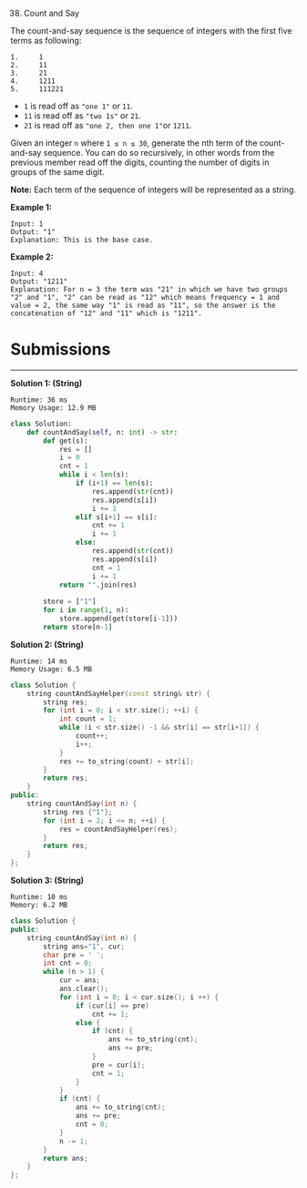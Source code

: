 38. Count and Say

The count-and-say sequence is the sequence of integers with the first five terms as following:
```
1.     1
2.     11
3.     21
4.     1211
5.     111221
```

* `1` is read off as `"one 1"` or `11`.
* `11` is read off as `"two 1s"` or `21`.
* `21` is read off as `"one 2, then one 1"`or `1211`.

Given an integer `n` where `1 ≤ n ≤ 30`, generate the nth term of the count-and-say sequence. You can do so recursively, in other words from the previous member read off the digits, counting the number of digits in groups of the same digit.

**Note:** Each term of the sequence of integers will be represented as a string.

 

**Example 1:**
```
Input: 1
Output: "1"
Explanation: This is the base case.
```

**Example 2:**
```
Input: 4
Output: "1211"
Explanation: For n = 3 the term was "21" in which we have two groups "2" and "1", "2" can be read as "12" which means frequency = 1 and value = 2, the same way "1" is read as "11", so the answer is the concatenation of "12" and "11" which is "1211".
```

# Submissions
---
**Solution 1: (String)**
```
Runtime: 36 ms
Memory Usage: 12.9 MB
```
```python
class Solution:
    def countAndSay(self, n: int) -> str:
        def get(s):
            res = []
            i = 0
            cnt = 1
            while i < len(s):
                if (i+1) == len(s):
                    res.append(str(cnt))
                    res.append(s[i])
                    i += 1
                elif s[i+1] == s[i]:
                    cnt += 1
                    i += 1
                else:
                    res.append(str(cnt))
                    res.append(s[i])
                    cnt = 1
                    i += 1
            return "".join(res)
        
        store = ["1"]
        for i in range(1, n):
            store.append(get(store[i-1]))
        return store[n-1]
```

**Solution 2: (String)**
```
Runtime: 14 ms
Memory Usage: 6.5 MB
```
```c++
class Solution {
    string countAndSayHelper(const string& str) {
        string res;
        for (int i = 0; i < str.size(); ++i) {
            int count = 1;
            while (i < str.size() -1 && str[i] == str[i+1]) {
                count++;
                i++;
            }
            res += to_string(count) + str[i];
        }
        return res;
    }
public:
    string countAndSay(int n) {
        string res {"1"};
        for (int i = 2; i <= n; ++i) {
            res = countAndSayHelper(res);
        }
        return res;
    }
};
```

**Solution 3: (String)**
```
Runtime: 10 ms
Memory: 6.2 MB
```
```c++
class Solution {
public:
    string countAndSay(int n) {
        string ans="1", cur;
        char pre = ' ';
        int cnt = 0;
        while (n > 1) {
            cur = ans;
            ans.clear();
            for (int i = 0; i < cur.size(); i ++) {
                if (cur[i] == pre)
                    cnt += 1;
                else {
                    if (cnt) {
                        ans += to_string(cnt);
                        ans += pre;
                    }
                    pre = cur[i];
                    cnt = 1;
                }
            }
            if (cnt) {
                ans += to_string(cnt);
                ans += pre;
                cnt = 0;
            }
            n -= 1;
        }
        return ans;
    }
};
```

